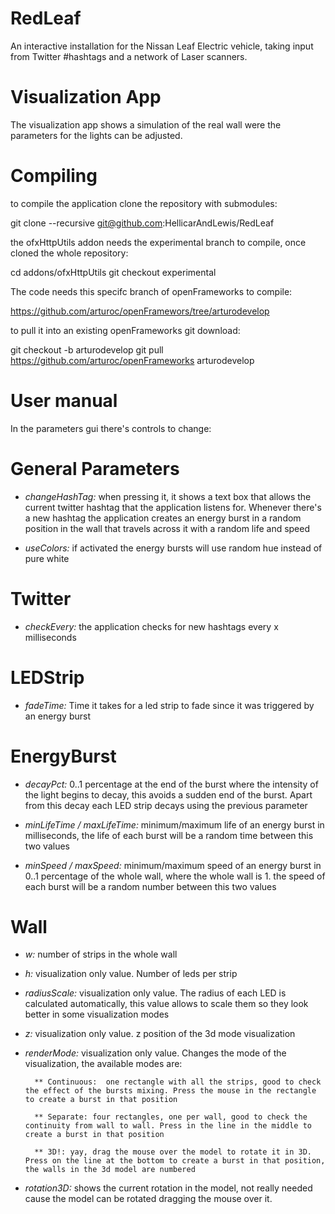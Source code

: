 RedLeaf
=======

An interactive installation for the Nissan Leaf Electric vehicle, taking input from Twitter #hashtags and a network of Laser scanners.

Visualization App
=================

The visualization app shows a simulation of the real wall were the parameters for the lights can be adjusted.


Compiling
=========

to compile the application clone the repository with submodules:

git clone --recursive git@github.com:HellicarAndLewis/RedLeaf

the ofxHttpUtils addon needs the experimental branch to compile, once cloned the whole repository:

cd addons/ofxHttpUtils
git checkout experimental

The code needs this specifc branch of openFrameworks to compile:

https://github.com/arturoc/openFramewors/tree/arturodevelop

to pull it into an existing openFrameworks git download:

git checkout -b arturodevelop
git pull https://github.com/arturoc/openFrameworks arturodevelop



User manual
===========

In the parameters gui there's controls to change:

General Parameters
==================

- *changeHashTag:* when pressing it, it shows a text box that allows the current twitter hashtag that the application listens for. Whenever there's a new hashtag the application creates an energy burst in a random position in the wall that travels across it with a random life and speed

- *useColors:* if activated the energy bursts will use random hue instead of pure white

Twitter
=======

- *checkEvery:* the application checks for new hashtags every x milliseconds 


LEDStrip
========

- *fadeTime:* Time it takes for a led strip to fade since it was triggered by an energy burst


EnergyBurst
===========

- *decayPct:* 0..1 percentage at the end of the burst where the intensity of the light begins to decay, this avoids a sudden end of the burst. Apart from this decay each LED strip decays using the previous parameter

- *minLifeTime / maxLifeTime:* minimum/maximum life of an energy burst in milliseconds, the life of each burst will be a random time between this two values

- *minSpeed / maxSpeed:* minimum/maximum speed of an energy burst in 0..1 percentage of the whole wall, where the whole wall is 1. the speed of each burst will be a random number between this two values

Wall
====

- *w:* number of strips in the whole wall

- *h:* visualization only value. Number of leds per strip

- *radiusScale:* visualization only value. The radius of each LED is calculated automatically, this value allows to scale them so they look better in some visualization modes

- *z:* visualization only value. z position of the 3d mode visualization

- *renderMode:* visualization only value. Changes the mode of the visualization, the available modes are:

		** Continuous:  one rectangle with all the strips, good to check the effect of the bursts mixing. Press the mouse in the rectangle to create a burst in that position

		** Separate: four rectangles, one per wall, good to check the continuity from wall to wall. Press in the line in the middle to create a burst in that position

		** 3D!: yay, drag the mouse over the model to rotate it in 3D. Press on the line at the bottom to create a burst in that position, the walls in the 3d model are numbered
		
- *rotation3D:* shows the current rotation in the model, not really needed cause the model can be rotated dragging the mouse over it.
		

		



